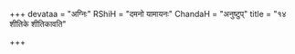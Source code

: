 +++
devataa = "अग्निः"
RShiH = "दमनो यामायनः"
ChandaH = "अनुष्टुप्"
title = "१४ शीतिके शीतिकावति"

+++
